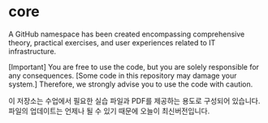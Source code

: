 # core
A GitHub namespace has been created encompassing comprehensive theory, practical exercises, and user experiences related to IT infrastructure.

[Important]
You are free to use the code, but you are solely responsible for any consequences. [Some code in this repository may damage your system.]
Therefore, we strongly advise you to use the code with caution.

이 저장소는 수업에서 필요한 실습 파일과 PDF를 제공하는 용도로 구성되어 있습니다. 파일의 업데이트는 언제나 될 수 있기 때문에 오늘이 최신버전입니다.
